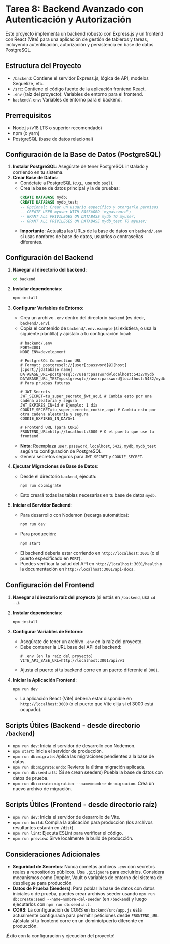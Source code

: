 # Tarea 8: Backend Avanzado con Autenticación y Autorización

Este proyecto implementa un backend robusto con Express.js y un frontend con React (Vite) para una aplicación de gestión de tableros y tareas, incluyendo autenticación, autorización y persistencia en base de datos PostgreSQL.

## Estructura del Proyecto

-   `/backend`: Contiene el servidor Express.js, lógica de API, modelos Sequelize, etc.
-   `/src`: Contiene el código fuente de la aplicación frontend React.
-   `.env` (raíz del proyecto): Variables de entorno para el frontend.
-   `backend/.env`: Variables de entorno para el backend.

## Prerrequisitos

-   Node.js (v18 LTS o superior recomendado)
-   npm (o yarn)
-   PostgreSQL (base de datos relacional)

## Configuración de la Base de Datos (PostgreSQL)

1.  **Instalar PostgreSQL**: Asegúrate de tener PostgreSQL instalado y corriendo en tu sistema.
2.  **Crear Base de Datos**:
    *   Conéctate a PostgreSQL (e.g., usando `psql`).
    *   Crea la base de datos principal y la de pruebas:
        ```sql
        CREATE DATABASE mydb;
        CREATE DATABASE mydb_test;
        -- Opcional: Crear un usuario específico y otorgarle permisos
        -- CREATE USER myuser WITH PASSWORD 'mypassword';
        -- GRANT ALL PRIVILEGES ON DATABASE mydb TO myuser;
        -- GRANT ALL PRIVILEGES ON DATABASE mydb_test TO myuser;
        ```
    *   **Importante**: Actualiza las URLs de la base de datos en `backend/.env` si usas nombres de base de datos, usuarios o contraseñas diferentes.

## Configuración del Backend

1.  **Navegar al directorio del backend**:
    ```bash
    cd backend
    ```
2.  **Instalar dependencias**:
    ```bash
    npm install
    ```
3.  **Configurar Variables de Entorno**:
    *   Crea un archivo `.env` dentro del directorio `backend` (es decir, `backend/.env`).
    *   Copia el contenido de `backend/.env.example` (si existiera, o usa la siguiente plantilla) y ajústalo a tu configuración local:
        ```env
        # backend/.env
        PORT=3001
        NODE_ENV=development

        # PostgreSQL Connection URL
        # Format: postgresql://[user[:password]@][host][:port]/[database_name]
        DATABASE_URL=postgresql://user:password@localhost:5432/mydb
        DATABASE_URL_TEST=postgresql://user:password@localhost:5432/mydb_test # Para pruebas futuras

        # JWT Secrets
        JWT_SECRET=tu_super_secreto_jwt_aqui # Cambia esto por una cadena aleatoria y segura
        JWT_EXPIRES_IN=1d # Ejemplo: 1 día
        COOKIE_SECRET=tu_super_secreto_cookie_aqui # Cambia esto por otra cadena aleatoria y segura
        COOKIE_EXPIRES_IN_DAYS=1

        # Frontend URL (para CORS)
        FRONTEND_URL=http://localhost:3000 # O el puerto que use tu frontend
        ```
    *   **Nota**: Reemplaza `user`, `password`, `localhost`, `5432`, `mydb`, `mydb_test` según tu configuración de PostgreSQL.
    *   Genera secretos seguros para `JWT_SECRET` y `COOKIE_SECRET`.

4.  **Ejecutar Migraciones de Base de Datos**:
    *   Desde el directorio `backend`, ejecuta:
        ```bash
        npm run db:migrate
        ```
    *   Esto creará todas las tablas necesarias en tu base de datos `mydb`.

5.  **Iniciar el Servidor Backend**:
    *   Para desarrollo con Nodemon (recarga automática):
        ```bash
        npm run dev
        ```
    *   Para producción:
        ```bash
        npm start
        ```
    *   El backend debería estar corriendo en `http://localhost:3001` (o el puerto especificado en `PORT`).
    *   Puedes verificar la salud del API en `http://localhost:3001/health` y la documentación en `http://localhost:3001/api-docs`.

## Configuración del Frontend

1.  **Navegar al directorio raíz del proyecto** (si estás en `/backend`, usa `cd ..`).
2.  **Instalar dependencias**:
    ```bash
    npm install
    ```
3.  **Configurar Variables de Entorno**:
    *   Asegúrate de tener un archivo `.env` en la raíz del proyecto.
    *   Debe contener la URL base del API del backend:
        ```env
        # .env (en la raíz del proyecto)
        VITE_API_BASE_URL=http://localhost:3001/api/v1
        ```
    *   Ajusta el puerto si tu backend corre en un puerto diferente al `3001`.

4.  **Iniciar la Aplicación Frontend**:
    ```bash
    npm run dev
    ```
    *   La aplicación React (Vite) debería estar disponible en `http://localhost:3000` (o el puerto que Vite elija si el 3000 está ocupado).

## Scripts Útiles (Backend - desde directorio `/backend`)

-   `npm run dev`: Inicia el servidor de desarrollo con Nodemon.
-   `npm start`: Inicia el servidor de producción.
-   `npm run db:migrate`: Aplica las migraciones pendientes a la base de datos.
-   `npm run db:migrate:undo`: Revierte la última migración aplicada.
-   `npm run db:seed:all`: (Si se crean seeders) Puebla la base de datos con datos de prueba.
-   `npm run db:create:migration --name=nombre-de-migracion`: Crea un nuevo archivo de migración.

## Scripts Útiles (Frontend - desde directorio raíz)

-   `npm run dev`: Inicia el servidor de desarrollo de Vite.
-   `npm run build`: Compila la aplicación para producción (los archivos resultantes estarán en `/dist`).
-   `npm run lint`: Ejecuta ESLint para verificar el código.
-   `npm run preview`: Sirve localmente la build de producción.

## Consideraciones Adicionales

*   **Seguridad de Secretos**: Nunca cometas archivos `.env` con secretos reales a repositorios públicos. Usa `.gitignore` para excluirlos. Considera mecanismos como Doppler, Vault o variables de entorno del sistema de despliegue para producción.
*   **Datos de Prueba (Seeders)**: Para poblar la base de datos con datos iniciales o de prueba, puedes crear archivos seeder usando `npm run db:create:seed --name=nombre-del-seeder` (en `/backend`) y luego ejecutarlos con `npm run db:seed:all`.
*   **CORS**: La configuración de CORS en `backend/src/app.js` está actualmente configurada para permitir peticiones desde `FRONTEND_URL`. Ajústala si tu frontend corre en un dominio/puerto diferente en producción.

¡Éxito con la configuración y ejecución del proyecto!
